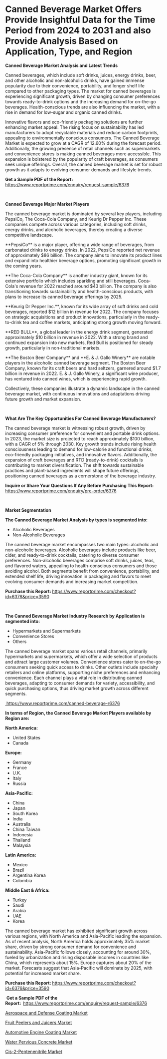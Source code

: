 <p><h1>Canned Beverage Market Offers Provide Insightful Data for the Time Period from 2024 to 2031 and also Provide Analysis Based on Application, Type, and Region</h1></p><p><strong>Canned Beverage Market Analysis and Latest Trends</strong></p>
<p><p>Canned beverages, which include soft drinks, juices, energy drinks, beer, and other alcoholic and non-alcoholic drinks, have gained immense popularity due to their convenience, portability, and longer shelf life compared to other packaging types. The market for canned beverages is experiencing significant growth, driven by changing consumer preferences towards ready-to-drink options and the increasing demand for on-the-go beverages. Health-conscious trends are also influencing the market, with a rise in demand for low-sugar and organic canned drinks.</p><p>Innovative flavors and eco-friendly packaging solutions are further enhancing market appeal. The rising focus on sustainability has led manufacturers to adopt recyclable materials and reduce carbon footprints, appealing to environmentally conscious consumers. The Canned Beverage Market is expected to grow at a CAGR of 12.60% during the forecast period. Additionally, the growing presence of retail channels such as supermarkets and convenience stores is making canned beverages more accessible. This expansion is bolstered by the popularity of craft beverages, as consumers seek unique offerings. Overall, the canned beverage market is set for robust growth as it adapts to evolving consumer demands and lifestyle trends.</p></p>
<p><strong>Get a Sample PDF of the Report:&nbsp;</strong> <a href="https://www.reportprime.com/enquiry/request-sample/6376?utm_campaign=1780&utm_medium=2&utm_source=Github&utm_content=ia&utm_term=18102024&utm_id=canned-beverage">https://www.reportprime.com/enquiry/request-sample/6376</a></p>
<p>&nbsp;</p>
<p><strong>Canned Beverage Major Market Players</strong></p>
<p><p>The canned beverage market is dominated by several key players, including PepsiCo, The Coca-Cola Company, and Keurig Dr Pepper Inc. These companies compete across various categories, including soft drinks, energy drinks, and alcoholic beverages, thereby creating a diverse competitive landscape.</p><p>**PepsiCo** is a major player, offering a wide range of beverages, from carbonated drinks to energy drinks. In 2022, PepsiCo reported net revenue of approximately $86 billion. The company aims to innovate its product lines and expand into healthier beverage options, promoting significant growth in the coming years.</p><p>**The Coca-Cola Company** is another industry giant, known for its extensive portfolio which includes sparkling and still beverages. Coca-Cola's revenue for 2022 reached around $43 billion. The company is also transitioning towards sustainability and health-conscious products, with plans to increase its canned beverage offerings by 2025.</p><p>**Keurig Dr Pepper Inc.**, known for its wide array of soft drinks and cold beverages, reported $12 billion in revenue for 2022. The company focuses on strategic acquisitions and product innovations, particularly in the ready-to-drink tea and coffee markets, anticipating strong growth moving forward.</p><p>**RED BULL**, a global leader in the energy drink segment, generated approximately $10 billion in revenue in 2022. With a strong brand and continued expansion into new markets, Red Bull is positioned for steady growth, particularly in non-traditional markets.</p><p>**The Boston Beer Company** and **E. & J. Gallo Winery** are notable players in the alcoholic canned beverage segment. The Boston Beer Company, known for its craft beers and hard seltzers, garnered around $1.7 billion in revenue in 2022. E. & J. Gallo Winery, a significant wine producer, has ventured into canned wines, which is experiencing rapid growth.</p><p>Collectively, these companies illustrate a dynamic landscape in the canned beverage market, with continuous innovations and adaptations driving future growth and market expansion.</p></p>
<p>&nbsp;</p>
<p><strong>What Are The Key Opportunities For Canned Beverage Manufacturers?</strong></p>
<p><p>The canned beverage market is witnessing robust growth, driven by increasing consumer preference for convenient and portable drink options. In 2023, the market size is projected to reach approximately $100 billion, with a CAGR of 5% through 2030. Key growth trends include rising health consciousness leading to demand for low-calorie and functional drinks, eco-friendly packaging initiatives, and innovative flavors. Additionally, the expansion of craft beverages and RTD (ready-to-drink) cocktails is contributing to market diversification. The shift towards sustainable practices and plant-based ingredients will shape future offerings, positioning canned beverages as a cornerstone of the beverage industry.</p></p>
<p><strong>Inquire or Share Your Questions If Any Before Purchasing This Report:</strong> <a href="https://www.reportprime.com/enquiry/pre-order/6376?utm_campaign=1780&utm_medium=2&utm_source=Github&utm_content=ia&utm_term=18102024&utm_id=canned-beverage">https://www.reportprime.com/enquiry/pre-order/6376</a></p>
<p>&nbsp;</p>
<p><strong>Market Segmentation</strong></p>
<p><strong>The Canned Beverage Market Analysis by types is segmented into:</strong></p>
<p><ul><li>Alcoholic Beverages</li><li>Non-Alcoholic Beverages</li></ul></p>
<p><p>The canned beverage market encompasses two main types: alcoholic and non-alcoholic beverages. Alcoholic beverages include products like beer, cider, and ready-to-drink cocktails, catering to diverse consumer preferences. Non-alcoholic beverages comprise soft drinks, juices, teas, and flavored waters, appealing to health-conscious consumers and those avoiding alcohol. Both segments benefit from convenience, portability, and extended shelf life, driving innovation in packaging and flavors to meet evolving consumer demands and increasing market competition.</p></p>
<p><strong>Purchase this Report:&nbsp;</strong><a href="https://www.reportprime.com/checkout?id=6376&price=3590&utm_campaign=1780&utm_medium=2&utm_source=Github&utm_content=ia&utm_term=18102024&utm_id=canned-beverage">https://www.reportprime.com/checkout?id=6376&price=3590</a></p>
<p>&nbsp;</p>
<p><strong>The Canned Beverage Market Industry Research by Application is segmented into:</strong></p>
<p><ul><li>Hypermarkets and Supermarkets</li><li>Convenience Stores</li><li>Others</li></ul></p>
<p><p>The canned beverage market spans various retail channels, primarily hypermarkets and supermarkets, which offer a wide selection of products and attract large customer volumes. Convenience stores cater to on-the-go consumers seeking quick access to drinks. Other outlets include specialty retailers and online platforms, supporting niche preferences and enhancing convenience. Each channel plays a vital role in distributing canned beverages, adapting to consumer demands for variety, accessibility, and quick purchasing options, thus driving market growth across different segments.</p></p>
<p><a href="https://www.reportprime.com/canned-beverage-r6376?utm_campaign=1780&utm_medium=2&utm_source=Github&utm_content=ia&utm_term=18102024&utm_id=canned-beverage">&nbsp;https://www.reportprime.com/canned-beverage-r6376</a></p>
<p><strong>In terms of Region, the Canned Beverage Market Players available by Region are:</strong></p>
<p>
    <p> <strong> North America: </strong>
        <ul>
            <li>United States</li>
            <li>Canada</li>
        </ul>
        </p> 
    <p> <strong> Europe: </strong>
        <ul>
            <li>Germany</li>
            <li>France</li>
            <li>U.K.</li>
            <li>Italy</li>
            <li>Russia</li>
        </ul>
        </p> 
    <p> <strong> Asia-Pacific: </strong>
        <ul>
            <li>China</li>
            <li>Japan</li>
            <li>South Korea</li>
            <li>India</li>
            <li>Australia</li>
            <li>China Taiwan</li>
            <li>Indonesia</li>
            <li>Thailand</li>
            <li>Malaysia</li>
        </ul>
        </p> 
    <p> <strong> Latin America: </strong>
        <ul>
            <li>Mexico</li>
            <li>Brazil</li>
            <li>Argentina Korea</li>
            <li>Colombia</li>
        </ul>
        </p> 
    <p> <strong> Middle East & Africa: </strong>
        <ul>
            <li>Turkey</li>
            <li>Saudi</li>
            <li>Arabia</li>
            <li>UAE</li>
            <li>Korea</li>
        </ul>
    </p>
    </p>
<p><p>The canned beverage market has exhibited significant growth across various regions, with North America and Asia-Pacific leading the expansion. As of recent analysis, North America holds approximately 35% market share, driven by strong consumer demand for convenience and sustainability. Asia-Pacific follows closely, accounting for around 30%, fueled by urbanization and rising disposable incomes in countries like China, which represents about 15%. Europe captures about 20% of the market. Forecasts suggest that Asia-Pacific will dominate by 2025, with potential for increased market share.</p></p>
<p><strong>Purchase this Report: </strong><a href="https://www.reportprime.com/checkout?id=6376&price=3590&utm_campaign=1780&utm_medium=2&utm_source=Github&utm_content=ia&utm_term=18102024&utm_id=canned-beverage">https://www.reportprime.com/checkout?id=6376&price=3590</a></p>
<p>&nbsp;<strong>Get a Sample PDF of the Report:&nbsp;&nbsp;</strong><a href="https://www.reportprime.com/enquiry/request-sample/6376?utm_campaign=1780&utm_medium=2&utm_source=Github&utm_content=ia&utm_term=18102024&utm_id=canned-beverage">https://www.reportprime.com/enquiry/request-sample/6376</a></p>
<p><strong></strong></p>
<p><p><a href="https://www.linkedin.com/pulse/global-aerospace-defense-coating-market-trends-insights-growth-bovdf?utm_campaign=1780&utm_medium=2&utm_source=Github&utm_content=ia&utm_term=18102024&utm_id=canned-beverage">Aerospace and Defense Coating Market</a></p><p><a href="https://www.linkedin.com/pulse/fruit-peelers-juicers-market-trends-focusing-insight-forecast-dyzle?utm_campaign=1780&utm_medium=2&utm_source=Github&utm_content=ia&utm_term=18102024&utm_id=canned-beverage">Fruit Peelers and Juicers Market</a></p><p><a href="https://www.linkedin.com/pulse/automotive-engine-coating-market-industry-landscape-growth-d4zof?utm_campaign=1780&utm_medium=2&utm_source=Github&utm_content=ia&utm_term=18102024&utm_id=canned-beverage">Automotive Engine Coating Market</a></p><p><a href="https://www.linkedin.com/pulse/water-pervious-concrete-market-size-share-trends-analysis-report-n7jpf?utm_campaign=1780&utm_medium=2&utm_source=Github&utm_content=ia&utm_term=18102024&utm_id=canned-beverage">Water Pervious Concrete Market</a></p><p><a href="https://www.linkedin.com/pulse/analyzing-cis-2-pentenenitrile-market-dynamics-growth-bbtzf?utm_campaign=1780&utm_medium=2&utm_source=Github&utm_content=ia&utm_term=18102024&utm_id=canned-beverage">Cis-2-Pentenenitrile Market</a></p></p>